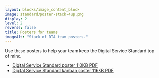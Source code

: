 ```yaml
---
layout: blocks/image_content_block
image: standard/poster-stack-4up.png
display: 2
level: 2
reverse: false
title: Posters for teams
imageAlt: "Stack of DTA team posters."
---
```

Use these posters to help your team keep the Digital Service Standard top of mind.

- [Digital Service Standard poster 110KB PDF](/assets/files/standard/digital-service-criteria-2017-poster.pdf)
- [Digital Service Standard kanban poster 116KB PDF](/assets/files/standard/digital-service-standard-kanban-poster.pdf)
